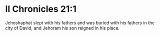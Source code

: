 # II Chronicles 21:1

Jehoshaphat slept with his fathers and was buried with his fathers in the city of David, and Jehoram his son reigned in his place.
